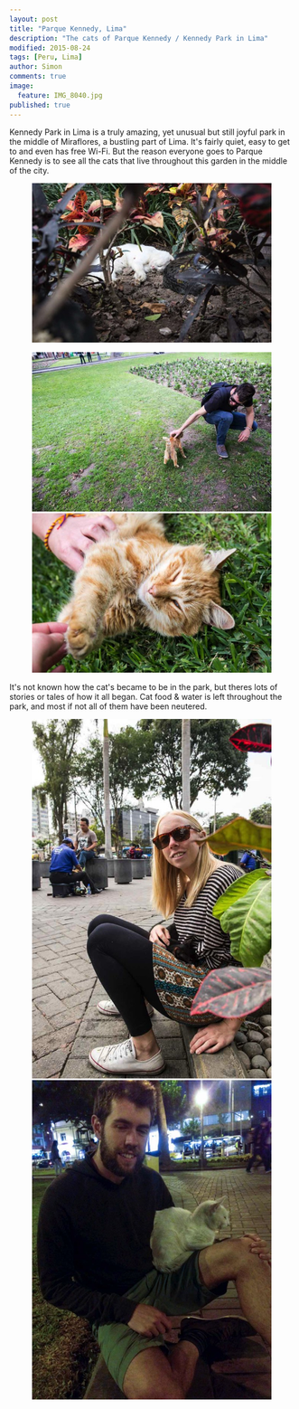 ```yaml
---
layout: post
title: "Parque Kennedy, Lima"
description: "The cats of Parque Kennedy / Kennedy Park in Lima"
modified: 2015-08-24
tags: [Peru, Lima]
author: Simon
comments: true
image:
  feature: IMG_8040.jpg
published: true
---
```


Kennedy Park in Lima is a truly amazing, yet unusual but still joyful park in the middle of Miraflores, a bustling part of Lima. It's fairly quiet, easy to get to and even has free Wi-Fi. But the reason everyone goes to Parque Kennedy is to see all the cats that live throughout this garden in the middle of the city.



<figure>
	<a href="../images/IMG_8116.jpg"><img src="../images/th/IMG_8116.jpg" alt=""></a>
</figure>

<figure class="half">
	<a href="../images/IMG_8100.jpg"><img src="../images/th/IMG_8100.jpg" alt=""></a>
	<a href="../images/IMG_8040.jpg"><img src="../images/th/IMG_8040.jpg" alt=""></a>
</figure>

It's not known how the cat's became to be in the park, but theres lots of stories or tales of how it all began. Cat food & water is left throughout the park, and most if not all of them have been neutered. 



<figure class="half">
	<a href="../images/IMG_8122.jpg"><img src="../images/th/IMG_8122.jpg" alt=""></a>
	<a href="../images/IMG_4194-2.jpg"><img src="../images/th/IMG_4194-2.jpg" alt=""></a>
</figure>